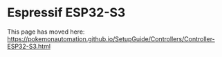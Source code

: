 # Espressif ESP32-S3

This page has moved here: https://pokemonautomation.github.io/SetupGuide/Controllers/Controller-ESP32-S3.html



